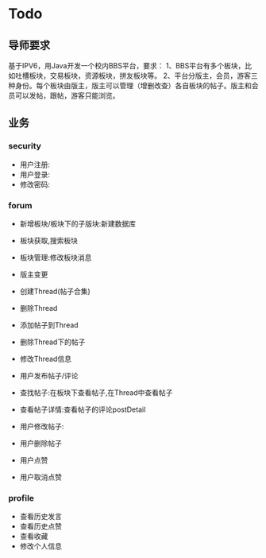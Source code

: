 # Todo

## 导师要求

基于IPV6，用Java开发一个校内BBS平台，要求：
1、BBS平台有多个板块，比如吐槽板块，交易板块，资源板块，拼友板块等。
2、平台分版主，会员，游客三种身份。每个板块由版主，版主可以管理（增删改查）各自板块的帖子。版主和会员可以发帖，跟帖，游客只能浏览。

## 业务

### security

- 用户注册:
- 用户登录:
- 修改密码:

### forum

- 新增板块/板块下的子版块:新建数据库
- 板块获取,搜索板块
- 板块管理:修改板块消息
- 版主变更

- 创建Thread(帖子合集)
- 删除Thread
- 添加帖子到Thread
- 删除Thread下的帖子
- 修改Thread信息

- 用户发布帖子/评论
- 查找帖子:在板块下查看帖子,在Thread中查看帖子
- 查看帖子详情:查看帖子的评论postDetail
- 用户修改帖子:
- 用户删除帖子

- 用户点赞
- 用户取消点赞

### profile

- 查看历史发言
- 查看历史点赞
- 查看收藏
- 修改个人信息

